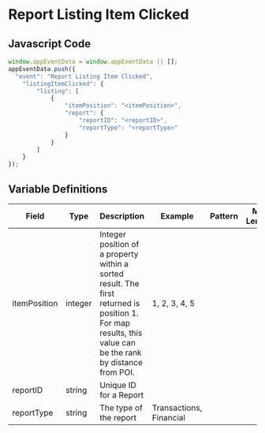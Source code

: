 # Report Listing Item Clicked

### 

## Javascript Code
```js
window.appEventData = window.appEventData || [];
appEventData.push({
  "event": "Report Listing Item Clicked",
    "listingItemClicked": {
        "listing": [
            {
                "itemPosition": "<itemPosition>",
                "report": {
                    "reportID": "<reportID>",
                    "reportType": "<reportType>"
                }
            }
        ]
    }
});
```

## Variable Definitions

|Field|Type|Description|Example|Pattern|Min Length|Max Length|Minimum|Maximum|Multiple Of|
| --- | --- | --- | --- | --- | --- | --- | --- | --- | --- |
|itemPosition|integer|Integer position of a property within a sorted result. The first returned is position 1. For map results, this value can be the rank by distance from POI.|1, 2, 3, 4, 5||||0|||
|reportID|string|Unique ID for a Report||||||||
|reportType|string|The type of the report|Transactions, Financial|||||||
